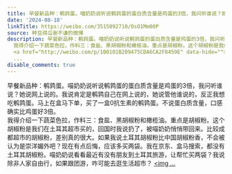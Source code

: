 ```yaml
---
title: 早餐新品种：鹌鹑蛋。喵奶奶说听说鹌鹑蛋的蛋白质含量是鸡蛋的3倍，我问听谁说？她说网上说的。我说肯定是鹌鹑自己在网上说的，她说管他谁说的，反正我想吃鹌鹑...
date: '2024-08-18'
linkTitle: https://weibo.com/3515092710/OsO1Mm00P
source: 种豆得瓜谢不谦的微博
description: 早餐新品种：鹌鹑蛋。喵奶奶说听说鹌鹑蛋的蛋白质含量是鸡蛋的3倍，我问听谁说？她说网上说的。我说肯定是鹌鹑自己在网上说的，她说管他谁说的，反正我想吃鹌鹑蛋。马上在盒马下单，买了一盒0抗生素的鹌鹑蛋。不说蛋白质含量，口感确实比鸡蛋好3倍。<br>
  我得介绍一下蔬菜色拉，作料三：食盐、黑胡椒粉和橄榄油。重点是胡椒粉。这个胡椒粉是我们在土耳其超市买的，回国时我说扔了，被喵奶奶悄悄带回来。比较成都超市的胡椒粉，差别真的很大。如果我说土耳其胡椒粉比中国胡椒粉香，不会被认为是崇洋媚外吧？现在有点后悔，应该多买两袋。我在京东、盒马搜索，都没有土耳其胡椒粉。喵奶奶说看看最近有没有朋友到土耳其旅游，让帮忙买两袋？我说除非人家自由行，如果跟团游，咋可能去逛生活超市？
  <a href="http://weibo.com/p/100101B209475CDA6CA2F8459E" data-hide=""><span class="url-icon"><img
  ...
disable_comments: true
---
```

早餐新品种：鹌鹑蛋。喵奶奶说听说鹌鹑蛋的蛋白质含量是鸡蛋的3倍，我问听谁说？她说网上说的。我说肯定是鹌鹑自己在网上说的，她说管他谁说的，反正我想吃鹌鹑蛋。马上在盒马下单，买了一盒0抗生素的鹌鹑蛋。不说蛋白质含量，口感确实比鸡蛋好3倍。<br> 我得介绍一下蔬菜色拉，作料三：食盐、黑胡椒粉和橄榄油。重点是胡椒粉。这个胡椒粉是我们在土耳其超市买的，回国时我说扔了，被喵奶奶悄悄带回来。比较成都超市的胡椒粉，差别真的很大。如果我说土耳其胡椒粉比中国胡椒粉香，不会被认为是崇洋媚外吧？现在有点后悔，应该多买两袋。我在京东、盒马搜索，都没有土耳其胡椒粉。喵奶奶说看看最近有没有朋友到土耳其旅游，让帮忙买两袋？我说除非人家自由行，如果跟团游，咋可能去逛生活超市？ <a href="http://weibo.com/p/100101B209475CDA6CA2F8459E" data-hide=""><span class="url-icon"><img ...